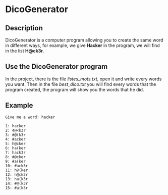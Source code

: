 # DicoGenerator

## Description

DicoGenerator is a computer program allowing you to create the same word in different ways,
for example, we give **Hacker** in the program, we will find in the list **H@ck3r**.

## Use the DicoGenerator program

In the project, there is the file *listes_mots.txt*, open it and write every words you want.
Then in the file *best_dico.txt* you will find every words that the program created, 
the program will show you the words that he did.

## Example

```
Give me a word: hacker

1: hacker
2: 4@<k3r
3: #@(k3r
4: #acker
5: h@cker
6: ha(ker
7: hack3r
8: #@cker
9: #a(ker
10: #ack3r
11: h@(ker
12: h@ck3r
13: ha(k3r
14: #@(k3r
15: #a(k3r
```
